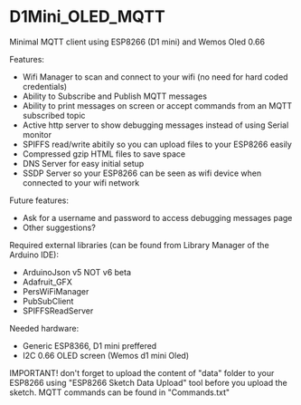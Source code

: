 # D1Mini_OLED_MQTT
Minimal MQTT client using ESP8266 (D1 mini) and Wemos Oled 0.66 

Features:
* Wifi Manager to scan and connect to your wifi (no need for hard coded credentials)
* Ability to Subscribe and Publish MQTT messages
* Ability to print messages on screen or accept commands from an MQTT subscribed topic 
* Active http server to show debugging messages instead of using Serial monitor
* SPIFFS read/write abitily so you can upload files to your ESP8266 easily
* Compressed gzip HTML files to save space
* DNS Server for easy initial setup
* SSDP Server so your ESP8266 can be seen as wifi device when connected to your wifi network


Future features:
* Ask for a username and password to access debugging messages page
* Other suggestions? 

Required external libraries (can be found from Library Manager of the Arduino IDE):
* ArduinoJson v5 NOT v6 beta
* Adafruit_GFX
* PersWiFiManager
* PubSubClient
* SPIFFSReadServer

Needed hardware:
* Generic ESP8366, D1 mini preffered
* I2C 0.66 OLED screen (Wemos d1 mini Oled)


IMPORTANT! don't forget to upload the content of "data" folder to your ESP8266 using "ESP8266 Sketch Data Upload" tool before you upload the sketch. 
MQTT commands can be found in "Commands.txt" 
